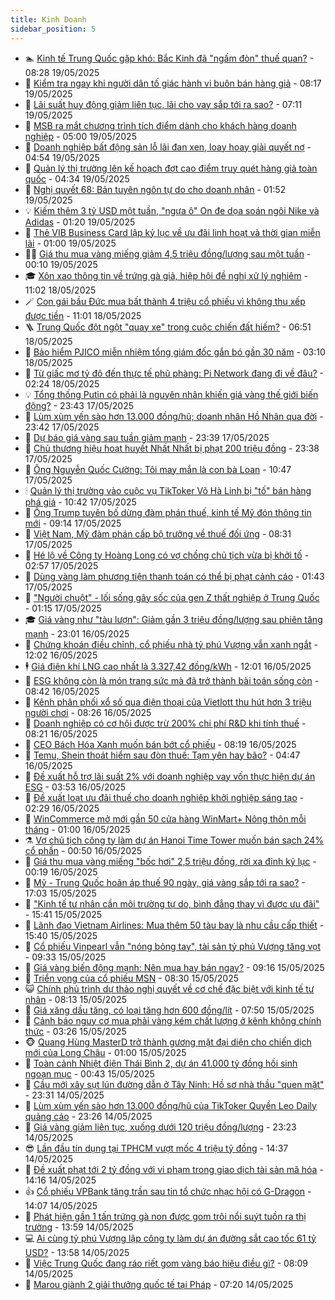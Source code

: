 ```yaml
---
title: Kinh Doanh
sidebar_position: 5
---
```


<!-- dantri-kinh-doanh:START -->
- 🏊 [Kinh tế Trung Quốc gặp khó: Bắc Kinh đã &quot;ngấm đòn&quot; thuế quan?](https://dantri.com.vn/kinh-doanh/kinh-te-trung-quoc-gap-kho-bac-kinh-da-ngam-don-thue-quan-20250519145314802.htm) - 08:28 19/05/2025
- 🦆 [Kiểm tra ngay khi người dân tố giác hành vi buôn bán hàng giả](https://dantri.com.vn/kinh-doanh/kiem-tra-ngay-khi-nguoi-dan-to-giac-hanh-vi-buon-ban-hang-gia-20250519151553737.htm) - 08:17 19/05/2025
- 🦄 [Lãi suất huy động giảm liên tục, lãi cho vay sắp tới ra sao?](https://dantri.com.vn/kinh-doanh/lai-suat-huy-dong-giam-lien-tuc-lai-cho-vay-sap-toi-ra-sao-20250519140035829.htm) - 07:11 19/05/2025
- 🌝 [MSB ra mắt chương trình tích điểm dành cho khách hàng doanh nghiệp](https://dantri.com.vn/kinh-doanh/msb-ra-mat-chuong-trinh-tich-diem-danh-cho-khach-hang-doanh-nghiep-20250519110042546.htm) - 05:00 19/05/2025
- 💃 [Doanh nghiệp bất động sản lỗ lãi đan xen, loay hoay giải quyết nợ](https://dantri.com.vn/kinh-doanh/doanh-nghiep-bat-dong-san-lo-lai-dan-xen-loay-hoay-giai-quyet-no-20250519113027282.htm) - 04:54 19/05/2025
- 🦏 [Quản lý thị trường lên kế hoạch đợt cao điểm truy quét hàng giả toàn quốc](https://dantri.com.vn/kinh-doanh/quan-ly-thi-truong-len-ke-hoach-dot-cao-diem-truy-quet-hang-gia-toan-quoc-20250519110537417.htm) - 04:34 19/05/2025
- 🦩 [Nghị quyết 68: Bản tuyên ngôn tự do cho doanh nhân](https://dantri.com.vn/kinh-doanh/nghi-quyet-68-ban-tuyen-ngon-tu-do-cho-doanh-nhan-20250516120855149.htm) - 01:52 19/05/2025
- 💡 [Kiếm thêm 3 tỷ USD một tuần, &quot;ngựa ô&quot; On đe dọa soán ngôi Nike và Adidas](https://dantri.com.vn/kinh-doanh/kiem-them-3-ty-usd-mot-tuan-ngua-o-on-de-doa-soan-ngoi-nike-va-adidas-20250518210904669.htm) - 01:20 19/05/2025
- 🌊 [Thẻ VIB Business Card lập kỷ lục về ưu đãi linh hoạt và thời gian miễn lãi](https://dantri.com.vn/kinh-doanh/the-vib-business-card-lap-ky-luc-ve-uu-dai-linh-hoat-va-thoi-gian-mien-lai-20250518160237075.htm) - 01:00 19/05/2025
- 🧑‍💻 [Giá thu mua vàng miếng giảm 4,5 triệu đồng/lượng sau một tuần](https://dantri.com.vn/kinh-doanh/gia-thu-mua-vang-mieng-giam-45-trieu-dongluong-sau-mot-tuan-20250519070658198.htm) - 00:10 19/05/2025
- 🎓 [Xôn xao thông tin về trứng gà giả, hiệp hội đề nghị xử lý nghiêm](https://dantri.com.vn/kinh-doanh/xon-xao-thong-tin-ve-trung-ga-gia-hiep-hoi-de-nghi-xu-ly-nghiem-20250518153817878.htm) - 11:02 18/05/2025
- 🪄 [Con gái bầu Đức mua bất thành 4 triệu cổ phiếu vì không thu xếp được tiền](https://dantri.com.vn/kinh-doanh/con-gai-bau-duc-mua-bat-thanh-4-trieu-co-phieu-vi-khong-thu-xep-duoc-tien-20250518163648652.htm) - 11:01 18/05/2025
- 🪜 [Trung Quốc đột ngột &quot;quay xe&quot; trong cuộc chiến đất hiếm?](https://dantri.com.vn/kinh-doanh/trung-quoc-dot-ngot-quay-xe-trong-cuoc-chien-dat-hiem-20250516153157992.htm) - 06:51 18/05/2025
- 🦄 [Bảo hiểm PJICO miễn nhiệm tổng giám đốc gắn bó gần 30 năm](https://dantri.com.vn/kinh-doanh/bao-hiem-pjico-mien-nhiem-tong-giam-doc-gan-bo-gan-30-nam-20250517212424832.htm) - 03:10 18/05/2025
- 💯 [Từ giấc mơ tỷ đô đến thực tế phũ phàng: Pi Network đang đi về đâu?](https://dantri.com.vn/kinh-doanh/tu-giac-mo-ty-do-den-thuc-te-phu-phang-pi-network-dang-di-ve-dau-20250517201857699.htm) - 02:24 18/05/2025
- 💡 [Tổng thống Putin có phải là nguyên nhân khiến giá vàng thế giới biến động?](https://dantri.com.vn/kinh-doanh/tong-thong-putin-co-phai-la-nguyen-nhan-khien-gia-vang-the-gioi-bien-dong-20250516171252957.htm) - 23:43 17/05/2025
- 🧰 [Lùm xùm yến sào hơn 13.000 đồng/hũ; doanh nhân Hồ Nhân qua đời](https://dantri.com.vn/kinh-doanh/lum-xum-yen-sao-hon-13000-donghu-doanh-nhan-ho-nhan-qua-doi-20250518015118886.htm) - 23:42 17/05/2025
- 🎊 [Dự báo giá vàng sau tuần giảm mạnh](https://dantri.com.vn/kinh-doanh/du-bao-gia-vang-sau-tuan-giam-manh-20250517221702977.htm) - 23:39 17/05/2025
- 🔭 [Chủ thương hiệu hoạt huyết Nhất Nhất bị phạt 200 triệu đồng](https://dantri.com.vn/kinh-doanh/chu-thuong-hieu-hoat-huyet-nhat-nhat-bi-phat-200-trieu-dong-20250518012207703.htm) - 23:38 17/05/2025
- 💼 [Ông Nguyễn Quốc Cường: Tôi may mắn là con bà Loan](https://dantri.com.vn/kinh-doanh/ong-nguyen-quoc-cuong-toi-may-man-la-con-ba-loan-20250517150647253.htm) - 10:47 17/05/2025
- 🕯 [Quản lý thị trường vào cuộc vụ TikToker Võ Hà Linh bị &quot;tố&quot; bán hàng phá giá](https://dantri.com.vn/kinh-doanh/quan-ly-thi-truong-vao-cuoc-vu-tiktoker-vo-ha-linh-bi-to-ban-hang-pha-gia-20250517171555525.htm) - 10:42 17/05/2025
- 🫣 [Ông Trump tuyên bố dừng đàm phán thuế, kinh tế Mỹ đón thông tin mới](https://dantri.com.vn/kinh-doanh/ong-trump-tuyen-bo-dung-dam-phan-thue-kinh-te-my-don-thong-tin-moi-20250517111241032.htm) - 09:14 17/05/2025
- 🤠 [Việt Nam, Mỹ đàm phán cấp bộ trưởng về thuế đối ứng](https://dantri.com.vn/kinh-doanh/viet-nam-my-dam-phan-cap-bo-truong-ve-thue-doi-ung-20250517130757073.htm) - 08:31 17/05/2025
- 🌈 [Hé lộ về Công ty Hoàng Long có vợ chồng chủ tịch vừa bị khởi tố](https://dantri.com.vn/kinh-doanh/he-lo-ve-cong-ty-hoang-long-co-vo-chong-chu-tich-vua-bi-khoi-to-20250517084222158.htm) - 02:57 17/05/2025
- 🦅 [Dùng vàng làm phương tiện thanh toán có thể bị phạt cảnh cáo](https://dantri.com.vn/kinh-doanh/dung-vang-lam-phuong-tien-thanh-toan-co-the-bi-phat-canh-cao-20250517081130087.htm) - 01:43 17/05/2025
- 🌁 [&quot;Người chuột&quot; - lối sống gây sốc của gen Z thất nghiệp ở Trung Quốc](https://dantri.com.vn/kinh-doanh/nguoi-chuot-loi-song-gay-soc-cua-gen-z-that-nghiep-o-trung-quoc-20250513170621959.htm) - 01:15 17/05/2025
- 🎓 [Giá vàng như &quot;tàu lượn&quot;: Giảm gần 3 triệu đồng/lượng sau phiên tăng mạnh](https://dantri.com.vn/kinh-doanh/gia-vang-nhu-tau-luon-giam-gan-3-trieu-dongluong-sau-phien-tang-manh-20250517003315815.htm) - 23:01 16/05/2025
- 📝 [Chứng khoán điều chỉnh, cổ phiếu nhà tỷ phú Vượng vẫn xanh ngắt](https://dantri.com.vn/kinh-doanh/chung-khoan-dieu-chinh-co-phieu-nha-ty-phu-vuong-van-xanh-ngat-20250516163343727.htm) - 12:02 16/05/2025
- 🕴 [Giá điện khí LNG cao nhất là 3.327,42 đồng/kWh](https://dantri.com.vn/kinh-doanh/gia-dien-khi-lng-cao-nhat-la-332742-dongkwh-20250516184956789.htm) - 12:01 16/05/2025
- 🧰 [ESG không còn là món trang sức mà đã trở thành bài toán sống còn](https://dantri.com.vn/kinh-doanh/esg-khong-con-la-mon-trang-suc-ma-da-tro-thanh-bai-toan-song-con-20250113153057945.htm) - 08:42 16/05/2025
- 🤖 [Kênh phân phối xổ số qua điện thoại của Vietlott thu hút hơn 3 triệu người chơi](https://dantri.com.vn/kinh-doanh/kenh-phan-phoi-xo-so-qua-dien-thoai-cua-vietlott-thu-hut-hon-3-trieu-nguoi-choi-20250516150325584.htm) - 08:26 16/05/2025
- 🤠 [Doanh nghiệp có cơ hội được trừ 200% chi phí R&amp;D khi tính thuế](https://dantri.com.vn/kinh-doanh/doanh-nghiep-co-co-hoi-duoc-tru-200-chi-phi-rd-khi-tinh-thue-20250516111720005.htm) - 08:21 16/05/2025
- 🌮 [CEO Bách Hóa Xanh muốn bán bớt cổ phiếu](https://dantri.com.vn/kinh-doanh/ceo-bach-hoa-xanh-muon-ban-bot-co-phieu-20250516151418081.htm) - 08:19 16/05/2025
- 🦄 [Temu, Shein thoát hiểm sau đòn thuế: Tạm yên hay bão?](https://dantri.com.vn/kinh-doanh/temu-shein-thoat-hiem-sau-don-thue-tam-yen-hay-bao-20250514101706761.htm) - 04:47 16/05/2025
- 👺 [Đề xuất hỗ trợ lãi suất 2% với doanh nghiệp vay vốn thực hiện dự án ESG](https://dantri.com.vn/kinh-doanh/de-xuat-ho-tro-lai-suat-2-voi-doanh-nghiep-vay-von-thuc-hien-du-an-esg-20250516101738910.htm) - 03:53 16/05/2025
- 🤗 [Đề xuất loạt ưu đãi thuế cho doanh nghiệp khởi nghiệp sáng tạo](https://dantri.com.vn/kinh-doanh/de-xuat-loat-uu-dai-thue-cho-doanh-nghiep-khoi-nghiep-sang-tao-20250516091832977.htm) - 02:29 16/05/2025
- 💪 [WinCommerce mở mới gần 50 cửa hàng WinMart+ Nông thôn mỗi tháng](https://dantri.com.vn/kinh-doanh/wincommerce-mo-moi-gan-50-cua-hang-winmart-nong-thon-moi-thang-20250514222818279.htm) - 01:00 16/05/2025
- ⚗️ [Vợ chủ tịch công ty làm dự án Hanoi Time Tower muốn bán sạch 24% cổ phần](https://dantri.com.vn/kinh-doanh/vo-chu-tich-cong-ty-lam-du-an-hanoi-time-tower-muon-ban-sach-24-co-phan-20250515093339285.htm) - 00:50 16/05/2025
- 🧠 [Giá thu mua vàng miếng &quot;bốc hơi&quot; 2,5 triệu đồng, rời xa đỉnh kỷ lục](https://dantri.com.vn/kinh-doanh/gia-thu-mua-vang-mieng-boc-hoi-25-trieu-dong-roi-xa-dinh-ky-luc-20250516070849555.htm) - 00:19 16/05/2025
- 🗽 [Mỹ - Trung Quốc hoãn áp thuế 90 ngày, giá vàng sắp tới ra sao?](https://dantri.com.vn/kinh-doanh/my-trung-quoc-hoan-ap-thue-90-ngay-gia-vang-sap-toi-ra-sao-20250513110626019.htm) - 17:03 15/05/2025
- 🫣 [&quot;Kinh tế tư nhân cần môi trường tự do, bình đẳng thay vì được ưu đãi&quot;](https://dantri.com.vn/kinh-doanh/kinh-te-tu-nhan-can-moi-truong-tu-do-binh-dang-thay-vi-duoc-uu-dai-20250515140720654.htm) - 15:41 15/05/2025
- 🫣 [Lãnh đạo Vietnam Airlines: Mua thêm 50 tàu bay là nhu cầu cấp thiết](https://dantri.com.vn/kinh-doanh/lanh-dao-vietnam-airlines-mua-them-50-tau-bay-la-nhu-cau-cap-thiet-20250515221137189.htm) - 15:40 15/05/2025
- 🫣 [Cổ phiếu Vinpearl vẫn &quot;nóng bỏng tay&quot;, tài sản tỷ phú Vượng tăng vọt](https://dantri.com.vn/kinh-doanh/co-phieu-vinpearl-van-nong-bong-tay-tai-san-ty-phu-vuong-tang-vot-20250515163034275.htm) - 09:33 15/05/2025
- 💂 [Giá vàng biến động mạnh: Nên mua hay bán ngay?](https://dantri.com.vn/kinh-doanh/gia-vang-bien-dong-manh-nen-mua-hay-ban-ngay-20250515114048646.htm) - 09:16 15/05/2025
- 💫 [Triển vọng của cổ phiếu MSN](https://dantri.com.vn/kinh-doanh/trien-vong-cua-co-phieu-msn-20250515150741070.htm) - 08:30 15/05/2025
- 😺 [Chính phủ trình dự thảo nghị quyết về cơ chế đặc biệt với kinh tế tư nhân](https://dantri.com.vn/kinh-doanh/chinh-phu-trinh-du-thao-nghi-quyet-ve-co-che-dac-biet-voi-kinh-te-tu-nhan-20250515144411295.htm) - 08:13 15/05/2025
- 🦆 [Giá xăng dầu tăng, có loại tăng hơn 600 đồng/lít](https://dantri.com.vn/kinh-doanh/gia-xang-dau-tang-co-loai-tang-hon-600-donglit-20250515142913922.htm) - 07:50 15/05/2025
- 👀 [Cảnh báo nguy cơ mua phải vàng kém chất lượng ở kênh không chính thức](https://dantri.com.vn/kinh-doanh/canh-bao-nguy-co-mua-phai-vang-kem-chat-luong-o-kenh-khong-chinh-thuc-20250515094854105.htm) - 03:26 15/05/2025
- 🐵 [Quang Hùng MasterD trở thành gương mặt đại diện cho chiến dịch mới của Long Châu](https://dantri.com.vn/kinh-doanh/quang-hung-masterd-tro-thanh-guong-mat-dai-dien-cho-chien-dich-moi-cua-long-chau-20250514222150486.htm) - 01:00 15/05/2025
- 🤖 [Toàn cảnh Nhiệt điện Thái Bình 2, dự án 41.000 tỷ đồng hồi sinh ngoạn mục](https://dantri.com.vn/kinh-doanh/toan-canh-nhiet-dien-thai-binh-2-du-an-41000-ty-dong-hoi-sinh-ngoan-muc-20250506202828739.htm) - 00:43 15/05/2025
- 💂 [Cầu mới xây sụt lún đường dẫn ở Tây Ninh: Hồ sơ nhà thầu &quot;quen mặt&quot;](https://dantri.com.vn/kinh-doanh/cau-moi-xay-sut-lun-duong-dan-o-tay-ninh-ho-so-nha-thau-quen-mat-20250515023818248.htm) - 23:31 14/05/2025
- 🦆 [Lùm xùm yến sào hơn 13.000 đồng/hũ của TikToker Quyền Leo Daily quảng cáo](https://dantri.com.vn/kinh-doanh/lum-xum-yen-sao-hon-13000-donghu-cua-tiktoker-quyen-leo-daily-quang-cao-20250514171511216.htm) - 23:26 14/05/2025
- 🦅 [Giá vàng giảm liên tục, xuống dưới 120 triệu đồng/lượng](https://dantri.com.vn/kinh-doanh/gia-vang-giam-lien-tuc-xuong-duoi-120-trieu-dongluong-20250515003651473.htm) - 23:23 14/05/2025
- 😎 [Lần đầu tín dụng tại TPHCM vượt mốc 4 triệu tỷ đồng](https://dantri.com.vn/kinh-doanh/lan-dau-tin-dung-tai-tphcm-vuot-moc-4-trieu-ty-dong-20250514155510030.htm) - 14:37 14/05/2025
- 🐎 [Đề xuất phạt tới 2 tỷ đồng với vi phạm trong giao dịch tài sản mã hóa](https://dantri.com.vn/kinh-doanh/de-xuat-phat-toi-2-ty-dong-voi-vi-pham-trong-giao-dich-tai-san-ma-hoa-20250514153127707.htm) - 14:16 14/05/2025
- 👍 [Cổ phiếu VPBank tăng trần sau tin tổ chức nhạc hội có G-Dragon](https://dantri.com.vn/kinh-doanh/co-phieu-vpbank-tang-tran-sau-tin-to-chuc-nhac-hoi-co-g-dragon-20250514160147510.htm) - 14:07 14/05/2025
- 🦒 [Phát hiện gần 1 tấn trứng gà non được gom trôi nổi suýt tuồn ra thị trường](https://dantri.com.vn/kinh-doanh/phat-hien-gan-1-tan-trung-ga-non-duoc-gom-troi-noi-suyt-tuon-ra-thi-truong-20250514174327716.htm) - 13:59 14/05/2025
- 💻 [Ai cùng tỷ phú Vượng lập công ty làm dự án đường sắt cao tốc 61 tỷ USD?](https://dantri.com.vn/kinh-doanh/ai-cung-ty-phu-vuong-lap-cong-ty-lam-du-an-duong-sat-cao-toc-61-ty-usd-20250514160629152.htm) - 13:58 14/05/2025
- 👺 [Việc Trung Quốc đang ráo riết gom vàng báo hiệu điều gì?](https://dantri.com.vn/kinh-doanh/viec-trung-quoc-dang-rao-riet-gom-vang-bao-hieu-dieu-gi-20250509000522343.htm) - 08:09 14/05/2025
- 🧐 [Marou giành 2 giải thưởng quốc tế tại Pháp](https://dantri.com.vn/kinh-doanh/marou-gianh-2-giai-thuong-quoc-te-tai-phap-20250514141025333.htm) - 07:20 14/05/2025<!-- dantri-kinh-doanh:END -->
